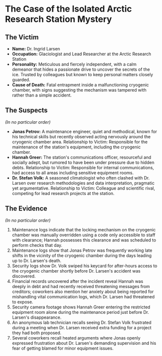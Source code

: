 # The Case of the Isolated Arctic Research Station Mystery

## The Victim
- **Name:** Dr. Ingrid Larsen
- **Occupation:** Glaciologist and Lead Researcher at the Arctic Research Station
- **Personality:** Meticulous and fiercely independent, with a calm demeanor that hides a passionate drive to uncover the secrets of the ice. Trusted by colleagues but known to keep personal matters closely guarded.
- **Cause of Death:** Fatal entrapment inside a malfunctioning cryogenic chamber, with signs suggesting the mechanism was tampered with rather than a simple accident.

## The Suspects
*(In no particular order)*
- **Jonas Petrov:** A maintenance engineer, quiet and methodical, known for his technical skills but recently observed acting nervously around the cryogenic chamber area. Relationship to Victim: Responsible for the maintenance of the station's equipment, including the cryogenic chamber.
- **Hannah Greer:** The station's communications officer, resourceful and socially adept, but rumored to have been under pressure due to hidden debts. Relationship to Victim: Responsible for internal communications, had access to all areas including sensitive equipment rooms.
- **Dr. Stefan Volk:** A seasoned climatologist who often clashed with Dr. Larsen over research methodologies and data interpretation, pragmatic yet argumentative. Relationship to Victim: Colleague and scientific rival, competing for lead research projects at the station.

## The Evidence
*(In no particular order)*
1. Maintenance logs indicate that the locking mechanism on the cryogenic chamber was manually overridden using a code only accessible to staff with clearance; Hannah possesses this clearance and was scheduled to perform checks that day.
2. Maintenance logs show that Jonas Petrov was frequently working late shifts in the vicinity of the cryogenic chamber during the days leading up to Dr. Larsen's death.
3. Security logs show Dr. Volk swiped his keycard for after-hours access to the cryogenic chamber shortly before Dr. Larsen's accident was discovered.
4. Financial records uncovered after the incident reveal Hannah was deeply in debt and had recently received threatening messages from creditors; coworkers also mention her anxiety about being reported for mishandling vital communication logs, which Dr. Larsen had threatened to expose.
5. Security camera footage shows Hannah Greer entering the restricted equipment room alone during the maintenance period just before Dr. Larsen's disappearance.
6. An anonymous lab technician recalls seeing Dr. Stefan Volk frustrated during a meeting when Dr. Larsen received extra funding for a project they had both proposed.
7. Several coworkers recall heated arguments where Jonas openly expressed frustration about Dr. Larsen's demanding supervision and his fear of getting blamed for minor equipment issues.